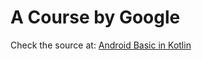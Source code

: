 # A Course by Google
Check the source at: <a href = "https://developer.android.com/courses/pathways/android-basics-kotlin-unit-2-pathway-1?authuser=1">Android Basic in Kotlin</a>
